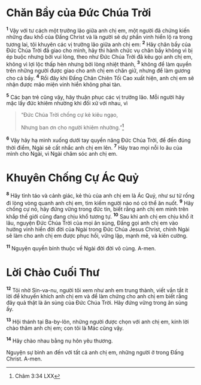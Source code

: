 # Chăn Bầy của Ðức Chúa Trời
<sup><b>1</b></sup> Vậy với tư cách một trưởng lão giữa anh chị em, một người đã chứng kiến những đau khổ của Ðấng Christ và là người sẽ dự phần vinh hiển lộ ra trong tương lai, tôi khuyên các vị trưởng lão giữa anh chị em: <sup><b>2</b></sup> Hãy chăn bầy của Ðức Chúa Trời đã giao cho mình, hãy thi hành chức vụ chăn bầy không vì bị ép buộc nhưng bởi vui lòng, theo như Ðức Chúa Trời đã kêu gọi anh chị em, không vì lợi lộc thấp hèn nhưng bởi lòng nhiệt thành, <sup><b>3</b></sup> không để làm quyền trên những người được giao cho anh chị em chăn giữ, nhưng để làm gương cho cả bầy. <sup><b>4</b></sup> Rồi đây khi Ðấng Chăn Chiên Tối Cao xuất hiện, anh chị em sẽ nhận được mão miện vinh hiển không phai tàn.

<sup><b>5</b></sup> Các bạn trẻ cũng vậy, hãy thuận phục các vị trưởng lão. Mỗi người hãy mặc lấy đức khiêm nhường khi đối xử với nhau, vì


> “Ðức Chúa Trời chống cự kẻ kiêu ngạo,
> 
> Nhưng ban ơn cho người khiêm nhường.”[^1*]
>

<sup><b>6</b></sup> Vậy hãy hạ mình xuống dưới tay quyền năng Ðức Chúa Trời, để đến đúng thời điểm, Ngài sẽ cất nhắc anh chị em lên. <sup><b>7</b></sup> Hãy trao mọi nỗi lo âu của mình cho Ngài, vì Ngài chăm sóc anh chị em.

# Khuyên Chống Cự Ác Quỷ
<sup><b>8</b></sup> Hãy tỉnh táo và cảnh giác, kẻ thù của anh chị em là Ác Quỷ, như sư tử rống đi lòng vòng quanh anh chị em, tìm kiếm người nào nó có thể ăn nuốt. <sup><b>9</b></sup> Hãy chống cự nó, hãy đứng vững trong đức tin, biết rằng anh chị em mình trên khắp thế giới cũng đang chịu khổ tương tự. <sup><b>10</b></sup> Sau khi anh chị em chịu khổ ít lâu, nguyện Ðức Chúa Trời của mọi ân sủng, Ðấng gọi anh chị em vào hưởng vinh hiển đời đời của Ngài trong Ðức Chúa Jesus Christ, chính Ngài sẽ làm cho anh chị em được phục hồi, vững lập, mạnh mẽ, và kiên cường.

<sup><b>11</b></sup> Nguyện quyền bính thuộc về Ngài đời đời vô cùng. A-men.

# Lời Chào Cuối Thư
<sup><b>12</b></sup> Tôi nhờ Sin-va-nu, người tôi xem như anh em trung thành, viết vắn tắt ít lời để khuyến khích anh chị em và để làm chứng cho anh chị em biết rằng đây quả thật là ân sủng của Ðức Chúa Trời. Hãy đứng vững trong ân sủng ấy.

<sup><b>13</b></sup> Hội thánh tại Ba-by-lôn, những người được chọn với anh chị em, kính lời chào thăm anh chị em; con tôi là Mác cũng vậy.

<sup><b>14</b></sup> Hãy chào nhau bằng nụ hôn yêu thương.

Nguyện sự bình an đến với tất cả anh chị em, những người ở trong Ðấng Christ. A-men.

[^1*]: Châm 3:34 LXX
